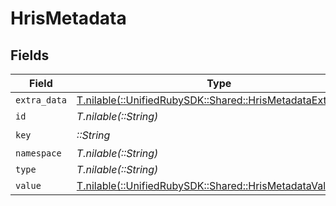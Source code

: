 # HrisMetadata


## Fields

| Field                                                                                                      | Type                                                                                                       | Required                                                                                                   | Description                                                                                                |
| ---------------------------------------------------------------------------------------------------------- | ---------------------------------------------------------------------------------------------------------- | ---------------------------------------------------------------------------------------------------------- | ---------------------------------------------------------------------------------------------------------- |
| `extra_data`                                                                                               | [T.nilable(::UnifiedRubySDK::Shared::HrisMetadataExtraData)](../../models/shared/hrismetadataextradata.md) | :heavy_minus_sign:                                                                                         | N/A                                                                                                        |
| `id`                                                                                                       | *T.nilable(::String)*                                                                                      | :heavy_minus_sign:                                                                                         | N/A                                                                                                        |
| `key`                                                                                                      | *::String*                                                                                                 | :heavy_check_mark:                                                                                         | N/A                                                                                                        |
| `namespace`                                                                                                | *T.nilable(::String)*                                                                                      | :heavy_minus_sign:                                                                                         | N/A                                                                                                        |
| `type`                                                                                                     | *T.nilable(::String)*                                                                                      | :heavy_minus_sign:                                                                                         | N/A                                                                                                        |
| `value`                                                                                                    | [T.nilable(::UnifiedRubySDK::Shared::HrisMetadataValue)](../../models/shared/hrismetadatavalue.md)         | :heavy_minus_sign:                                                                                         | N/A                                                                                                        |